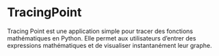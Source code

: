 # TracingPoint
Tracing Point est une application simple pour tracer des fonctions mathématiques en Python. Elle permet aux utilisateurs d’entrer des expressions mathématiques et de visualiser instantanément leur graphe.
